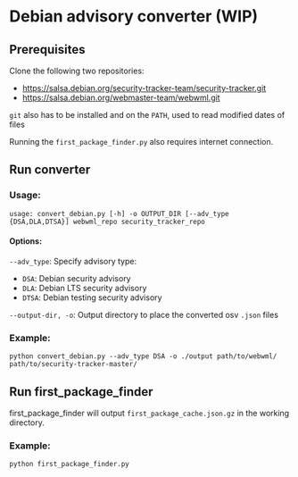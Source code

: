 # Debian advisory converter (WIP)

## Prerequisites

Clone the following two repositories:
- https://salsa.debian.org/security-tracker-team/security-tracker.git
- https://salsa.debian.org/webmaster-team/webwml.git

`git` also has to be installed and on the `PATH`, 
used to read modified dates of files 

Running the `first_package_finder.py` also requires internet connection.

## Run converter

### Usage:
```
usage: convert_debian.py [-h] -o OUTPUT_DIR [--adv_type {DSA,DLA,DTSA}] webwml_repo security_tracker_repo
```

#### Options:
`--adv_type`: Specify advisory type:

- `DSA`: Debian security advisory
- `DLA`: Debian LTS security advisory
- `DTSA`: Debian testing security advisory

`--output-dir, -o`:
Output directory to place the converted osv `.json` files

### Example:
```
python convert_debian.py --adv_type DSA -o ./output path/to/webwml/ path/to/security-tracker-master/
```

## Run first_package_finder

first_package_finder will output `first_package_cache.json.gz` in the working
directory. 

### Example:
```
python first_package_finder.py
```